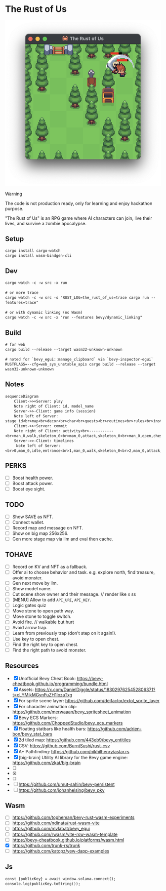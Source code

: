 # The Rust of Us

![](ss_0.png)

> [!WARNING]  
> The code is not production ready, only for learning and enjoy hackathon purpose.

"The Rust of Us" is an RPG game where AI characters can join, live their lives, and survive a zombie apocalypse.

## Setup

```
cargo install cargo-watch
cargo install wasm-bindgen-cli
```

## Dev

```
cargo watch -c -w src -x run

# or more trace
cargo watch -c -w src -s "RUST_LOG=the_rust_of_us=trace cargo run --features=trace"

# or with dynamic linking (no Wasm)
cargo watch -c -w src -x "run --features bevy/dynamic_linking"
```

## Build

```
# for web
cargo build --release --target wasm32-unknown-unknown

# noted for `bevy_egui::manage_clipboard` via `bevy-inspector-egui`
RUSTFLAGS=--cfg=web_sys_unstable_apis cargo build --release --target wasm32-unknown-unknown
```

## Notes

```mermaid
sequenceDiagram
    Client->>+Server: play
    Note right of Client: id, model_name
    Server->>-Client: game info (session)
    Note left of Server:  stage_id<br>map<br>decor<br>char<br>quests<br>routines<br>rules<br>instructions
    Client->>+Server: commit
    Note right of Client: activity<br>-----------<br>man_0,walk,skeleton_0<br>man_0,attack,skeleton_0<br>man_0,open,chest_0<br>man_0,open,gate_0
    Server->>-Client: timelines
     Note left of Server: <br>0,man_0,idle,entrance<br>1,man_0,walk,skeleton_0<br>2,man_0,attack,skeleton_0<br>3,skeleton_0,hurt<br>4,skeleton_0,attack<br>5,man_0,hurt<br>6,man_0,attack,skeleton_0<br>7,skeleton_0,die<br>8,man_0,walk,chest_0<br>9,man_0,open,chest_0<br>10,man_0,walk,exit<br>11,man_0,open,gate_1
```

## PERKS

- [ ] Boost health power.
- [ ] Boost attack power.
- [ ] Boost eye sight.

## TODO

- [ ] Show SAVE as NFT.
- [ ] Connect wallet.
- [ ] Record map and message on NFT.
- [ ] Show on big map 256x256.
- [ ] Gen more stage map via llm and eval then cache.

## TOHAVE

- [ ] Record on KV and NFT as a fallback.
- [ ] Offer ai to choose behavior and task. e.g. explore north, find treasure, avoid monster.
- [ ] Gen next move by llm.
- [ ] Show model name.
- [ ] Cut scene show owner and their message. // render like x ss
- [ ] [MENU] Allow to add `API_URI`, `API_KEY`.
- [ ] Logic gates quiz
- [ ] Move stone to open path way.
- [ ] Move stone to toggle switch.
- [ ] Avoid fire. // walkable but hurt
- [ ] Avoid arrow trap.
- [ ] Learn from previously trap (don't step on it again!).
- [ ] Use key to open chest.
- [ ] Find the right key to open chest.
- [ ] Find the right path to avoid monster.

## Resources

- [x] Unofficial Bevy Cheat Book: https://bevy-cheatbook.github.io/programming/bundle.html
- [x] Assets: https://x.com/DanielDiggle/status/1830297625452806371?t=cLYMikMGynFuZH1lozaTxg
- [x] For sprite scene layer: https://github.com/deifactor/extol_sprite_layer
- [x] For character animation clip: https://github.com/merwaaan/bevy_spritesheet_animation
- [x] Bevy ECS Markers: https://github.com/ChoppedStudio/bevy_ecs_markers
- [x] Floating statbars like health bars: https://github.com/adrien-bon/bevy_stat_bars
- [x] 2d tiled map: https://github.com/443eb9/bevy_entitiles
- [x] CSV: https://github.com/BurntSushi/rust-csv
- [x] A\* Pathfinding: https://github.com/nikhilhenry/astar.rs
- [x] [big-brain] Utility AI library for the Bevy game engine: https://github.com/zkat/big-brain
- [ ] [🍃 Bevy Tweening]: https://github.com/djeedai/bevy_tweening
- [x] [bevy-inspector-egui]: https://github.com/jakobhellermann/bevy-inspector-egui
- [ ] [bevy_local_storage]: https://github.com/robertdodd/bevy_local_storage
- [ ] https://github.com/umut-sahin/bevy-persistent
- [ ] https://github.com/johanhelsing/bevy_pkv

## Wasm

- [ ] https://github.com/topheman/bevy-rust-wasm-experiments
- [ ] https://github.com/ndinata/rust-wasm-vite
- [ ] https://github.com/mvlabat/bevy_egui
- [ ] https://github.com/rwasm/vite-rsw-wasm-template
- [ ] https://bevy-cheatbook.github.io/platforms/wasm.html
- [x] https://github.com/trunk-rs/trunk
- [ ] https://github.com/katopz/yew-dapp-examples

## Js

```
const {publicKey} = await window.solana.connect();
console.log(publicKey.toString());
```
